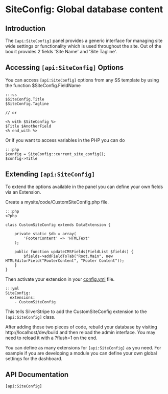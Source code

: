 # SiteConfig: Global database content

## Introduction

The `[api:SiteConfig]` panel provides a generic interface for managing site wide settings or
functionality which is used throughout the site. Out of the box it provides 2 fields 'Site Name' and 'Site Tagline'.

## Accessing `[api:SiteConfig]` Options

You can access `[api:SiteConfig]` options from any SS template by using the function $SiteConfig.FieldName

	:::ss
	$SiteConfig.Title 
	$SiteConfig.Tagline
	
	// or 
	
	<% with $SiteConfig %>
	$Title $AnotherField
	<% end_with %>


Or if you want to access variables in the PHP you can do

	:::php
	$config = SiteConfig::current_site_config(); 
	$config->Title


## Extending `[api:SiteConfig]`

To extend the options available in the panel you can define your own fields via an Extension.

Create a mysite/code/CustomSiteConfig.php file.

	:::php
	<?php
	
	class CustomSiteConfig extends DataExtension {
		
		private static $db = array(
			'FooterContent' => 'HTMLText'
		);
	
		public function updateCMSFields(FieldList $fields) {
			$fields->addFieldToTab("Root.Main", new HTMLEditorField("FooterContent", "Footer Content"));
		}
	}


Then activate your extension in your [config.yml](/topics/configuration) file.

	:::yml
	SiteConfig:
	  extensions:
	    - CustomSiteConfig


This tells SilverStripe to add the CustomSiteConfig extension to the `[api:SiteConfig]` class. 

After adding those two pieces of code, rebuild your database by visiting http://localhost/dev/build and then reload
the admin interface. You may need to reload it with a ?flush=1 on the end.

You can define as many extensions for `[api:SiteConfig]` as you need. For example if you are developing a module you can define
your own global settings for the dashboard.

## API Documentation
`[api:SiteConfig]`

